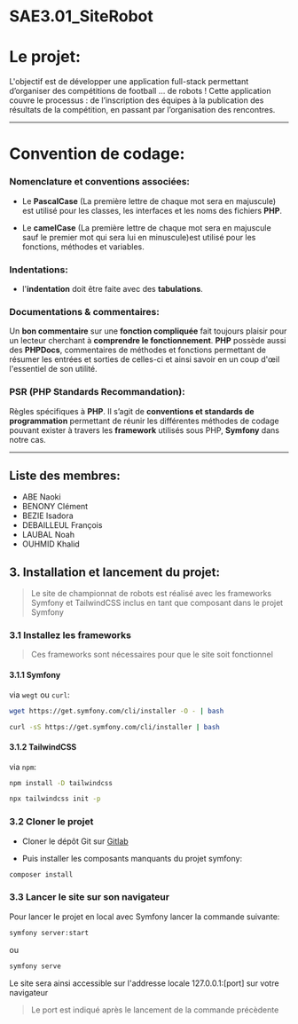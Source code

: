 # SAE3.01_SiteRobot

# Le projet:
L'objectif est de développer une application full-stack permettant
d’organiser des compétitions de football … de robots !
Cette application couvre le processus : de l’inscription des
équipes à la publication des résultats de la compétition, en
passant par l’organisation des rencontres.

<hr>

# Convention de codage:

### Nomenclature et conventions associées:
- Le **PascalCase** (La première lettre de chaque mot sera en majuscule) est utilisé pour les classes, les interfaces et les noms des fichiers **PHP**.

- Le **camelCase** (La première lettre de chaque mot sera en majuscule sauf le premier mot qui sera lui en minuscule)est utilisé pour les fonctions, méthodes et variables.

### Indentations:
- l'**indentation** doit être faite avec des **tabulations**.

### Documentations & commentaires:
Un **bon commentaire** sur une **fonction compliquée** fait toujours plaisir pour un lecteur cherchant à **comprendre le fonctionnement**. **PHP** possède aussi des **PHPDocs**, commentaires de méthodes et fonctions permettant de résumer les entrées et sorties de celles-ci et ainsi savoir en un coup d'œil l'essentiel de son utilité.

### PSR (PHP Standards Recommandation):
Règles spécifiques à **PHP**. Il s’agit de **conventions et standards de programmation** permettant de réunir les différentes méthodes de codage pouvant exister à travers les **framework** utilisés sous PHP, **Symfony** dans notre cas.

<hr>

## Liste des membres:
- ABE Naoki
- BENONY Clément
- BEZIE Isadora
- DEBAILLEUL François
- LAUBAL Noah
- OUHMID Khalid

## 3. Installation et lancement du projet:

> Le site de championnat de robots est réalisé avec les frameworks Symfony et TailwindCSS inclus en tant que composant dans le projet Symfony

### 3.1 Installez les frameworks

> Ces frameworks sont nécessaires pour que le site soit fonctionnel

#### 3.1.1 Symfony

 via `wegt` ou `curl`:

```bash
wget https://get.symfony.com/cli/installer -O - | bash

curl -sS https://get.symfony.com/cli/installer | bash
```

#### 3.1.2 TailwindCSS

via `npm`:

```bash
npm install -D tailwindcss
```

```bash
npx tailwindcss init -p
```

### 3.2 Cloner le projet


- Cloner le dépôt Git sur [Gitlab](git@gitlab-ce.iut.u-bordeaux.fr:cbenony/sae3.01_siterobot.git)

- Puis installer les composants manquants du projet symfony:

```bash
composer install
```

### 3.3 Lancer le site sur son navigateur

Pour lancer le projet en local avec Symfony lancer la commande suivante:

```bash
symfony server:start
```

ou 

```bash
symfony serve
```

Le site sera ainsi accessible sur l'addresse locale 127.0.0.1:[port] sur votre navigateur

> Le port est indiqué après le lancement de la commande précèdente
